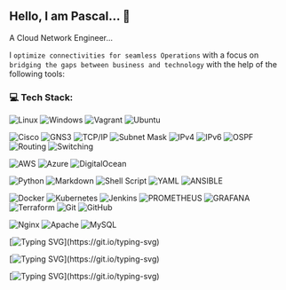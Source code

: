 ## Hello, I am Pascal... 🤝

A Cloud Network Engineer...

I `optimize connectivities for seamless Operations` with a focus on `bridging the gaps between business and technology` with the help of the following tools:

### 💻 Tech Stack:
![Linux](https://img.shields.io/badge/Linux-FCC624?style=for-the-badge&logo=linux&logoColor=black) ![Windows](https://img.shields.io/badge/Windows-0078D6?style=for-the-badge&logo=windows&logoColor=white) ![Vagrant](https://img.shields.io/badge/vagrant-%231563FF.svg?style=flat&logo=vagrant&logoColor=white) ![Ubuntu](https://img.shields.io/badge/Ubuntu-E95420?style=for-the-badge&logo=ubuntu&logoColor=white) 

![Cisco](https://img.shields.io/badge/cisco-%23049fd9.svg?style=for-the-badge&logo=cisco&logoColor=black) ![GNS3](https://img.shields.io/badge/GNS3-%23007bff.svg?style=flat) ![TCP/IP](https://img.shields.io/badge/TCP%2FIP-%23ff9900.svg?style=flat) ![Subnet Mask](https://img.shields.io/badge/Subnet%20Mask-%233498db.svg?style=flat) ![IPv4](https://img.shields.io/badge/IPv4-%232ecc71.svg?style=flat) ![IPv6](https://img.shields.io/badge/IPv6-%23e74c3c.svg?style=flat) ![OSPF](https://img.shields.io/badge/OSPF-%239b59b6.svg?style=flat) ![Routing](https://img.shields.io/badge/Routing-%239b59b6.svg?style=flat) ![Switching](https://img.shields.io/badge/Switching-%232ecc71.svg?style=flat) 

![AWS](https://img.shields.io/badge/AWS-%23FF9900.svg?style=flat&logo=amazon-aws&logoColor=white) ![Azure](https://img.shields.io/badge/azure-%230072C6.svg?style=flat&logo=microsoftazure&logoColor=white) ![DigitalOcean](https://img.shields.io/badge/DigitalOcean-%230167ff.svg?style=flat&logo=digitalOcean&logoColor=white) 

![Python](https://img.shields.io/badge/python%20-%2314354C.svg?&style=for-the-badge&logo=python&logoColor=white)  ![Markdown](https://img.shields.io/badge/markdown-%23000000.svg?style=flat&logo=markdown&logoColor=white) ![Shell Script](https://img.shields.io/badge/shell_script-%23121011.svg?style=flat&logo=gnu-bash&logoColor=white) ![YAML](https://img.shields.io/badge/yaml-%23ffffff.svg?style=for-the-badge&logo=yaml&logoColor=151515) ![ANSIBLE](https://img.shields.io/badge/ansible-%231A1918.svg?style=flat&logo=ansible&logoColor=white)

![Docker](https://img.shields.io/badge/docker-%230db7ed.svg?style=flat&logo=docker&logoColor=white) ![Kubernetes](https://img.shields.io/badge/kubernetes-%23326ce5.svg?style=flat&logo=kubernetes&logoColor=white) ![Jenkins](https://img.shields.io/badge/jenkins-%232C5263.svg?style=flat&logo=jenkins&logoColor=white) ![PROMETHEUS](https://img.shields.io/badge/prometheus-E6522C.svg?style=flat&logo=prometheus&logoColor=white&color=%23E6522C) ![GRAFANA](https://img.shields.io/badge/grafana-F46800.svg?style=flat&logo=grafana&logoColor=white&color=%23F46800) ![Terraform](https://img.shields.io/badge/terraform-%235835CC.svg?style=flat&logo=terraform&logoColor=white) ![Git](https://img.shields.io/badge/git%20-%23F05033.svg?&style=for-the-badge&logo=git&logoColor=white) ![GitHub](https://img.shields.io/badge/github-%23121011.svg?style=for-the-badge&logo=github&logoColor=white)

![Nginx](https://img.shields.io/badge/nginx-%23009639.svg?style=flat&logo=nginx&logoColor=white) ![Apache](https://img.shields.io/badge/apache-%23D42029.svg?style=flat&logo=apache&logoColor=white) ![MySQL](https://img.shields.io/badge/mysql-%2300000f.svg?style=flat&logo=mysql&logoColor=white) 


[![Typing SVG](https://readme-typing-svg.demolab.com/?lines=You+are+welcomed+to+my+space....)](https://git.io/typing-svg)

[![Typing SVG](https://readme-typing-svg.demolab.com/?lines=Stay+tuned+and....)](https://git.io/typing-svg)

[![Typing SVG](https://readme-typing-svg.demolab.com/?lines=Brace+for+impact!!!)](https://git.io/typing-svg)

<!--
**Pascalpedro/Pascalpedro** is a ✨ _special_ ✨ repository because its `README.md` (this file) appears on your GitHub profile.

Here are some ideas to get you started:

- 🔭 I’m currently working on ...
- 🌱 I’m currently learning ...
- 👯 I’m looking to collaborate on ...
- 🤔 I’m looking for help with ...
- 💬 Ask me about ...
- 📫 How to reach me: ...
- 😄 Pronouns: ...
- ⚡ Fun fact: ...
-->
